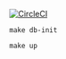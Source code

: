 [![CircleCI](https://circleci.com/gh/ozhaan/rubis.svg?style=svg)](https://circleci.com/gh/ozhaan/rubis)

```
make db-init

make up
```
